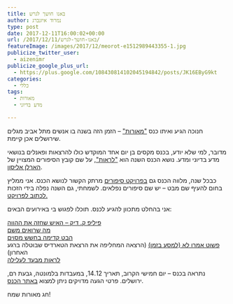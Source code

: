 ```yaml
---
title: באנו חושך לגרש
author: נמרוד איזנברג
type: post
date: 2017-12-11T16:00:02+00:00
url: /2017/12/11/באנו-חושך-לגרש/
featureImage: /images/2017/12/meorot-e1512989443355-1.jpg
publicize_twitter_user:
  - aizenimr
publicize_google_plus_url:
  - https://plus.google.com/108430814102045194842/posts/JK16EByG9kt
categories:
  - כללי
tags:
  - מאורות
  - מדע בדיוני

---
```

חנוכה הגיע ואיתו כנס ["מאורות"][1] &#8211; הזמן הזה בשנה בו אנשים מתל אביב מגלים שירושלים אכן קיימת.

מדובר, למי שלא יודע, בכנס מקסים בן יום אחד המוקדש כולו להרצאות ופאנלים בנושאי מדע בדיוני ומדע. נושא הכנס השנה הוא ["לראות"][2], על שם קובץ הסיפורים המצויין של [הארלן אליסון][3].

כבכל שנה, מלווה הכנס גם [בפרויקט סיפורים][4] מרתק הקשור לנושא הכנס. אני ממליץ בחום להעיף שם מבט &#8211; יש שם סיפורים נפלאים. לשמחתי, גם השנה נפלה בידי הזכות [לכתוב לפרויקט.][5]

אני בהחלט מתכוון להגיע לכנס. תוכלו לפגוש בי באירועים הבאים:

[פיליפ ק. דיק &#8211; האיש שחזה את ההווה][6]  
<span class="sessiotitle"><a href="https://meorot.sf-f.org.il/program2017/event/%d7%9e%d7%94-%d7%a9%d7%a8%d7%95%d7%90%d7%99%d7%9d-%d7%9e%d7%a9%d7%9d/">מה שרואים משם</a></span>  
[<span class="sessiotitle">הבט קדימה בחשש מסוים<br /> </span>][7]<span class="sessiotitle"><a href="https://meorot.sf-f.org.il/program2017/event/%d7%a4%d7%a9%d7%95%d7%98-%d7%90%d7%9e%d7%a8%d7%95-%d7%9c%d7%90-%d7%9c%d7%9e%d7%a1%d7%a2-%d7%91%d7%96%d7%9e%d7%9f/">פשוט אמרו לא (למסע בזמן)</a> (הרצאה המחליפה את הרצאת הטארדיס שבוטלה ברגע האחרון)<br /> </span>[<span class="sessiotitle">לראות מבעד לעלילה</span>][8]

נתראה בכנס &#8211; יום חמישי הקרוב, תאריך 14.12, במעבדות בלמונטה, גבעת רם, ירושלים. פרטי הגעה מדויקים ניתן למצוא [באתר הכנס][9].

חג מאורות שמח!

 [1]: https://meorot.sf-f.org.il/2017/
 [2]: https://en.wikipedia.org/wiki/Strange_Wine
 [3]: http://harlanellison.com/
 [4]: https://meorot.sf-f.org.il/2017/%d7%a4%d7%a8%d7%95%d7%99%d7%a7%d7%98-%d7%94%d7%a1%d7%99%d7%a4%d7%95%d7%a8%d7%99%d7%9d/
 [5]: https://meorot.sf-f.org.il/2017/stories_project/%d7%94%d7%90%d7%95%d7%a8%d7%a7%d7%9c-%d7%a9%d7%9c-%d7%a8%d7%a2%d7%95%d7%aa-%d7%a0%d7%9e%d7%a8%d7%95%d7%93-%d7%90%d7%99%d7%96%d7%a0%d7%91%d7%a8%d7%92/
 [6]: https://meorot.sf-f.org.il/program2017/event/%d7%a4%d7%99%d7%9c%d7%99%d7%a4-%d7%a7-%d7%93%d7%99%d7%a7-%d7%94%d7%90%d7%99%d7%a9-%d7%a9%d7%97%d7%96%d7%94-%d7%90%d7%aa-%d7%94%d7%94%d7%95%d7%95%d7%94/
 [7]: https://meorot.sf-f.org.il/program2017/event/%d7%94%d7%91%d7%98-%d7%a7%d7%93%d7%99%d7%9e%d7%94-%d7%91%d7%97%d7%a9%d7%a9-%d7%9e%d7%a1%d7%95%d7%99%d7%9d/
 [8]: https://meorot.sf-f.org.il/program2017/event/%d7%9c%d7%a8%d7%90%d7%95%d7%aa-%d7%9e%d7%91%d7%a2%d7%93-%d7%9c%d7%a2%d7%9c%d7%99%d7%9c%d7%94/
 [9]: https://meorot.sf-f.org.il/2017/%d7%94%d7%92%d7%a2%d7%94/


